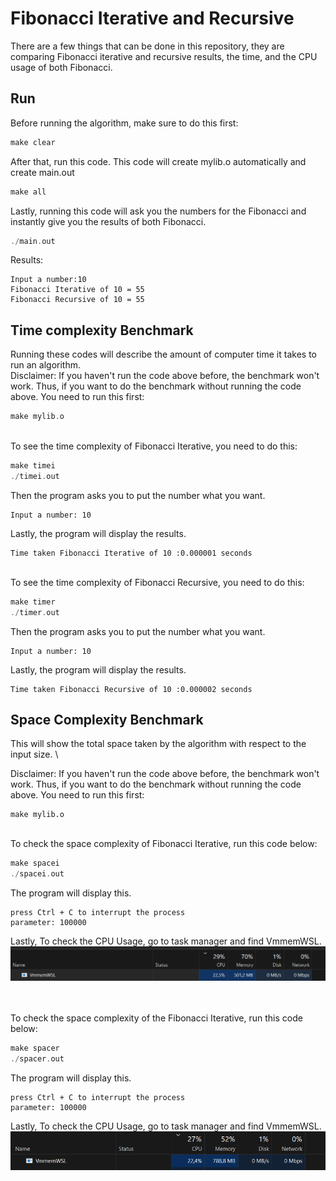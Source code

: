 # Fibonacci Iterative and Recursive

There are a few things that can be done in this repository, they are comparing Fibonacci iterative and recursive results, the time, and the CPU usage of both Fibonacci.
## Run

Before running the algorithm, make sure to do this first:

```c
make clear
```
After that, run this code. This code will create mylib.o automatically and create main.out
```c
make all
```
Lastly, running this code will ask you the numbers for the Fibonacci and instantly give you the results of both Fibonacci.
```c
./main.out
```
Results:
```
Input a number:10
Fibonacci Iterative of 10 = 55
Fibonacci Recursive of 10 = 55
```

## Time complexity Benchmark
Running these codes will describe the amount of computer time it takes to run an algorithm.
\
Disclaimer: If you haven't run the code above before, the benchmark won't work. Thus, if you want to do the benchmark without running the code above. You need to run this first:
```c
make mylib.o
```
\
To see the time complexity of Fibonacci Iterative, you need to do this:
```c
make timei
./timei.out
```
Then the program asks you to put the number what you want.
```
Input a number: 10
```
Lastly, the program will display the results.
```
Time taken Fibonacci Iterative of 10 :0.000001 seconds
```
\
To see the time complexity of Fibonacci Recursive, you need to do this:
```c
make timer
./timer.out
```
Then the program asks you to put the number what you want.
```
Input a number: 10
```
Lastly, the program will display the results.
```
Time taken Fibonacci Recursive of 10 :0.000002 seconds
```

## Space Complexity Benchmark

This will show the total space taken by the algorithm with respect to the input size.
\

Disclaimer: If you haven't run the code above before, the benchmark won't work. Thus, if you want to do the benchmark without running the code above. You need to run this first:
```
make mylib.o
```
\
To check the space complexity of Fibonacci Iterative, run this code below:
```c
make spacei
./spacei.out
```
The program will display this.
```
press Ctrl + C to interrupt the process
parameter: 100000
```
Lastly, To check the CPU Usage, go to task manager and find VmmemWSL. 
![](ss/iterative.png)

\
\
To check the space complexity of the Fibonacci Iterative, run this code below:
```c
make spacer
./spacer.out
```
The program will display this.
```
press Ctrl + C to interrupt the process
parameter: 100000
```
Lastly, To check the CPU Usage, go to task manager and find VmmemWSL. 
![](ss/recursive.png)
